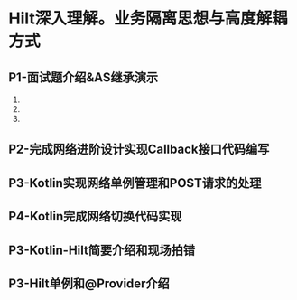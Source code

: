 # Hilt深入理解。业务隔离思想与高度解耦方式

## P1-面试题介绍&AS继承演示
1.
2.
3.

## P2-完成网络进阶设计实现Callback接口代码编写
## P3-Kotlin实现网络单例管理和POST请求的处理
## P4-Kotlin完成网络切换代码实现
## P3-Kotlin-Hilt简要介绍和现场拍错
## P3-Hilt单例和@Provider介绍